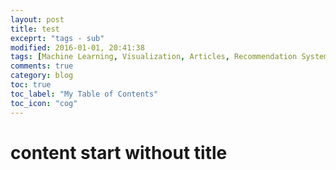 ```yaml
---
layout: post
title: test
exceprt: "tags - sub"
modified: 2016-01-01, 20:41:38
tags: [Machine Learning, Visualization, Articles, Recommendation System]
comments: true
category: blog
toc: true
toc_label: "My Table of Contents"
toc_icon: "cog"
---    
```



# content start without title
